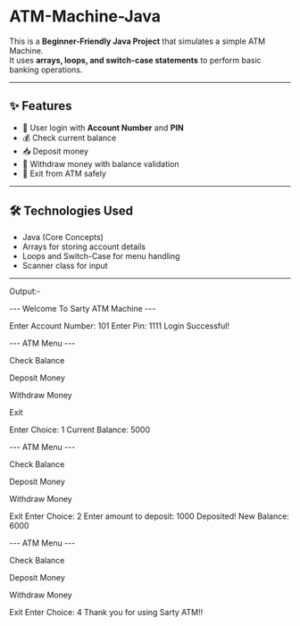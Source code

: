 # ATM-Machine-Java

This is a **Beginner-Friendly Java Project** that simulates a simple ATM Machine.  
It uses **arrays, loops, and switch-case statements** to perform basic banking operations.  

 ---
 
 ## ✨ Features

- 🔑 User login with **Account Number** and **PIN**  
- 💰 Check current balance  
- 📥 Deposit money  
- 💸 Withdraw money with balance validation  
- 🚪 Exit from ATM safely  

---

## 🛠️ Technologies Used
- Java (Core Concepts)
- Arrays for storing account details
- Loops and Switch-Case for menu handling
- Scanner class for input

---

Output:-

--- Welcome To Sarty ATM Machine ---

Enter Account Number: 101
Enter Pin: 1111
Login Successful!

--- ATM Menu ---

Check Balance

Deposit Money

Withdraw Money

Exit

Enter Choice: 1
Current Balance: 5000

--- ATM Menu ---

Check Balance

Deposit Money

Withdraw Money

Exit
Enter Choice: 2
Enter amount to deposit: 1000
Deposited! New Balance: 6000

--- ATM Menu ---

Check Balance

Deposit Money

Withdraw Money

Exit
Enter Choice: 4
Thank you for using Sarty ATM!!


